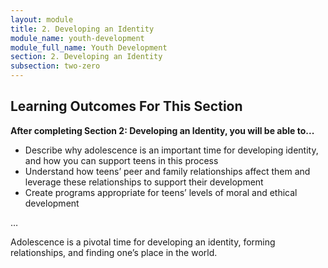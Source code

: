 ```yaml
---
layout: module
title: 2. Developing an Identity
module_name: youth-development
module_full_name: Youth Development
section: 2. Developing an Identity
subsection: two-zero
---
```


## Learning Outcomes For This Section

**After completing Section 2: Developing an Identity, you will be able to...**
<ul class="fancy">
  <li>Describe why adolescence is an important time for developing identity, and how you can support teens in this process</li>
  <li>Understand how teens’ peer and family relationships affect them and leverage these relationships to support their development</li>
  <li>Create programs appropriate for teens’ levels of moral and ethical development</li>
</ul>

… 

Adolescence is a pivotal time for developing an identity, forming relationships, and finding one’s place in the world.
